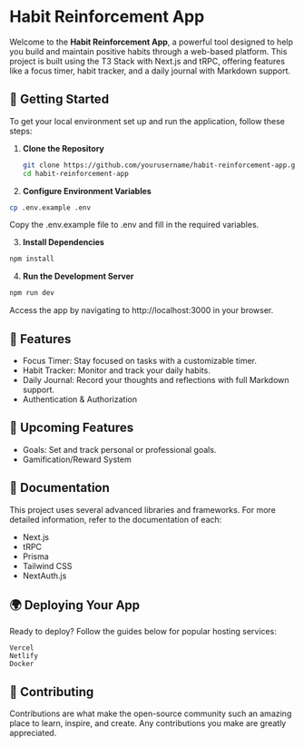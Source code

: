 # Habit Reinforcement App

Welcome to the **Habit Reinforcement App**, a powerful tool designed to help you build and maintain positive habits through a web-based platform. This project is built using the T3 Stack with Next.js and tRPC, offering features like a focus timer, habit tracker, and a daily journal with Markdown support.

## 🚀 Getting Started

To get your local environment set up and run the application, follow these steps:

1. **Clone the Repository**

   ```bash
   git clone https://github.com/yourusername/habit-reinforcement-app.git
   cd habit-reinforcement-app
   ```
3. **Configure Environment Variables**
   
  ```bash
  cp .env.example .env
  ```
Copy the .env.example file to .env and fill in the required variables.

3. **Install Dependencies**
   
  ```bash
  npm install
  ```

4. **Run the Development Server**
   
  ```bash
  npm run dev
  ```
Access the app by navigating to http://localhost:3000 in your browser.

## 🎯 Features

 - Focus Timer: Stay focused on tasks with a customizable timer.
 - Habit Tracker: Monitor and track your daily habits.
 - Daily Journal: Record your thoughts and reflections with full Markdown support.
 - Authentication & Authorization

## **📅 Upcoming Features**

- Goals: Set and track personal or professional goals.
- Gamification/Reward System

## **📘 Documentation**

This project uses several advanced libraries and frameworks. For more detailed information, refer to the documentation of each:

- Next.js
- tRPC
- Prisma
- Tailwind CSS
- NextAuth.js

## **🌍 Deploying Your App**

Ready to deploy? Follow the guides below for popular hosting services:

    Vercel
    Netlify
    Docker

## **🤝 Contributing**

Contributions are what make the open-source community such an amazing place to learn, inspire, and create. Any contributions you make are greatly appreciated.
        
